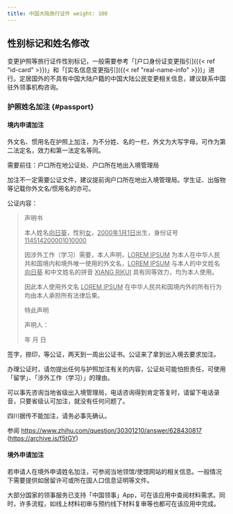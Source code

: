 ```yaml
---
title: 中国大陆旅行证件 weight: 100
---
```


## 性别标记和姓名修改

变更护照等旅行证件性别标记，一般需要参考「[户口身份证变更指引]({{< ref "id-card" >}})」和「[实名信息变更指引]({{< ref
"real-name-info" >}})」进行。定居国外的不具有中国大陆户籍的中国大陆公民变更相关信息，建议联系中国驻外领事机构咨询。

### 护照姓名加注 {#passport}

#### 境内申请加注

外文名、惯用名在护照上加注，为不分姓、名的一栏，外文为大写字母。可作为第二法定名，效力和第一法定名等同。

需要前往：户口所在地公证处、户口所在地出入境管理局

加注不一定需要公证文件，建议提前询户口所在地出入境管理局。学生证、出版物等记载你外文名/惯用名的亦可。

公证内容：

> 声明书
> 
> 本人姓名<u>向日葵</u>，性别<u>女</u>，<u>2000年1月1日</u>出生，身份证号<u>114514200001010000</u>
> 
> 因涉外工作（学习）需要，本人声明，<u>LOREM IPSUM</u> 为本人在中华人民共和国境内和境外唯一使用的外文名，<u>LOREM
> IPSUM</u> 与本人的中文姓名 <u>向日葵</u> 和中文姓名的拼音 <u>XIANG RIKUI</u> 具有同等效力，均为本人使用。
> 
> 因此本人使用外文名 <u>LOREM IPSUM</u> 在中华人民共和国境内外的所有行为均由本人承担所有法律后果。
> 
> 特此声明
> 
> 声明人：
> 
> 年 月 日

签字，捺印，等公证，两天到一周出公证书。公证来了拿到出入境去要求加注。

办理公证时，请勿提出任何与护照加注有关的内容，公证处可能怕担责任，可使用「留学」、「涉外工作（学习）」的理由。

可以事先咨询当地省级出入境管理局，电话咨询得到肯定答复时，请留下电话录音，只要省级认可加注，就没有任何问题了。

四川据传不能加注，请务必事先确认。

参阅 <https://www.zhihu.com/question/30301210/answer/628430817>
(<https://archive.is/f5tGY>)

#### 境外申请加注

若申请人在境外申请姓名加注，可参阅当地领馆/使馆网站的相关信息。一般情况下需要提供如居留许可或所在国人口信息证明等文件。

大部分国家的领事服务已支持「中国领事」App，可在该应用中查阅材料需求。同时，许多流程，如线上材料初审与预约线下材料复审等也都可在该应用中完成。
